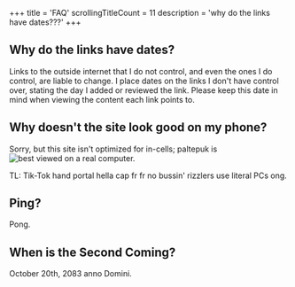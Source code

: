 +++
title               = 'FAQ'
scrollingTitleCount = 11
description         = 'why do the links have dates???'
+++

## Why do the links have dates?

Links to the outside internet that I do not control, and even the ones I do
control, are liable to change. I place dates on the links I don't have control
over, stating the day I added or reviewed the link. Please keep this date in
mind when viewing the content each link points to.

## Why doesn't the site look good on my phone?

Sorry, but this site isn't optimized for in-cells; paltepuk is
![best viewed on a real computer.](/web-buttons/best-viewed-on-a-real-computer.webp)

TL: Tik-Tok hand portal hella cap fr fr no bussin' rizzlers use literal PCs ong.

## Ping?

Pong.

## When is the Second Coming?

October 20th, 2083 anno Domini.
